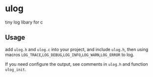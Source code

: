 # ulog
tiny log libary for c

## Usage

add `ulog.h` and `ulog.c` into your project, and include `ulog.h`, then
using macros `LOG_TRACE`,`LOG_DEBUG`,`LOG_INFO`,`LOG_WARN`,`LOG_ERROR` to
log.

If you need configure the output, see comments in `ulog.h` and function
`ulog_init`.
